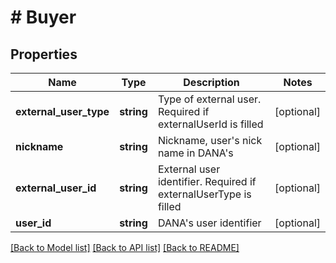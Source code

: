 # # Buyer

## Properties

Name | Type | Description | Notes
------------ | ------------- | ------------- | -------------
**external_user_type** | **string** | Type of external user. Required if externalUserId is filled | [optional]
**nickname** | **string** | Nickname, user&#39;s nick name in DANA&#39;s | [optional]
**external_user_id** | **string** | External user identifier. Required if externalUserType is filled | [optional]
**user_id** | **string** | DANA&#39;s user identifier | [optional]

[[Back to Model list]](../../README.md#models) [[Back to API list]](../../README.md#endpoints) [[Back to README]](../../README.md)
